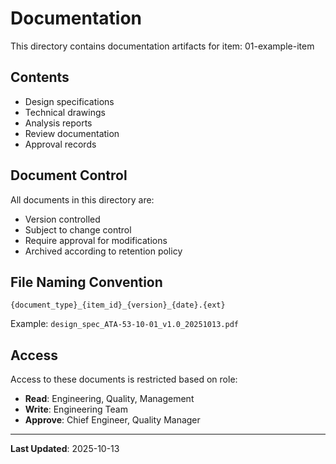 # Documentation

This directory contains documentation artifacts for item: 01-example-item

## Contents

- Design specifications
- Technical drawings
- Analysis reports
- Review documentation
- Approval records

## Document Control

All documents in this directory are:
- Version controlled
- Subject to change control
- Require approval for modifications
- Archived according to retention policy

## File Naming Convention

```
{document_type}_{item_id}_{version}_{date}.{ext}
```

Example: `design_spec_ATA-53-10-01_v1.0_20251013.pdf`

## Access

Access to these documents is restricted based on role:
- **Read**: Engineering, Quality, Management
- **Write**: Engineering Team
- **Approve**: Chief Engineer, Quality Manager

---

**Last Updated**: 2025-10-13
